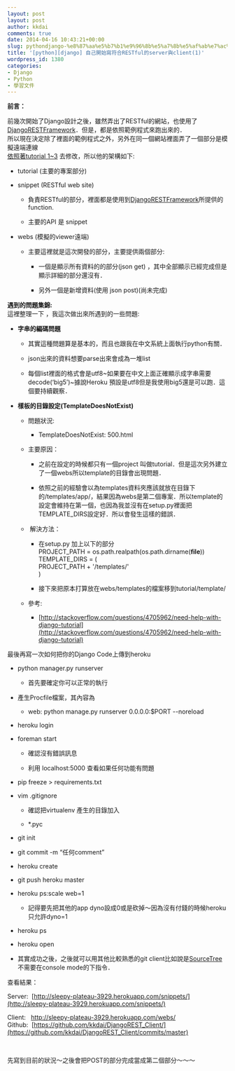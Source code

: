 ```yaml
---
layout: post
layout: post
author: kkdai
comments: true
date: 2014-04-16 10:43:21+00:00
slug: pythondjango-%e8%87%aa%e5%b7%b1%e9%96%8b%e5%a7%8b%e5%af%ab%e7%ac%a6%e5%90%88restful%e7%9a%84server%e8%88%87client1
title: '[python][django] 自己開始寫符合RESTful的server與client(1)'
wordpress_id: 1380
categories:
- Django
- Python
- 學習文件
---
```


**前言：**




前幾次開始了Django設計之後，雖然弄出了RESTful的網站，也使用了[DjangoRESTFramework](http://www.django-rest-framework.org/)．但是，都是依照範例程式來跑出來的．  
所以現在決定除了裡面的範例程式之外，另外在同一個網站裡面弄了一個部分是模擬遠端連線  
[依照著tutorial 1~3](http://www.django-rest-framework.org/tutorial/3-class-based-views) 去修改，所以他的架構如下:






  * tutorial (主要的專案部分)


  * snippet (RESTful web site)



    * 負責RESTful的部分，裡面都是使用到[DjangoRESTFramework](http://www.django-rest-framework.org/)所提供的function.


    * 主要的API 是 snippet



  * webs (模擬的viewer遠端)



    * 主要這裡就是這次開發的部分，主要提供兩個部分:



      * 一個是顯示所有資料的的部分(json get) ，其中全部顯示已經完成但是顯示詳細的部分還沒有．


      * 另外一個是新增資料(使用 json post)(尚未完成)






**遇到的問題集錦:**  
這裡整理一下 ，我這次做出來所遇到的一些問題:






  * **字串的編碼問題**



    * 其實這種問題算是基本的，而且也跟我在中文系統上面執行python有關．


    * json出來的資料想要parse出來會成為一堆list


    * 每個list裡面的格式會是utf8~如果要在中文上面正確顯示成字串需要decode(‘big5’)~據說Heroku 預設是utf8但是我使用big5還是可以跑．這個要持續觀察．



  * **樣板的目錄設定(TemplateDoesNotExist)**



    * 問題狀況:



      * TemplateDoesNotExist: 500.html



    * 主要原因：



      * 之前在設定的時候都只有一個project 叫做tutorial．但是這次另外建立了一個webs所以template的目錄會出現問題．


      * 依照之前的經驗會以為templates資料夾應該就放在目錄下的/templates/app/，結果因為webs是第二個專案．所以template的設定會維持在第一個，也因為我並沒有在setup.py裡面把TEMPLATE_DIRS設定好．所以會發生這樣的錯誤．



    *  解決方法：



      * 在setup.py 加上以下的部分  
PROJECT_PATH = os.path.realpath(os.path.dirname(__file__))  
TEMPLATE_DIRS = (  
PROJECT_PATH + '/templates/'  
)


      * 接下來把原本打算放在webs/templates的檔案移到tutorial/template/







    * 參考:



      * [http://stackoverflow.com/questions/4705962/need-help-with-django-tutorial](http://stackoverflow.com/questions/4705962/need-help-with-django-tutorial)






最後再寫一次如何把你的Django Code上傳到heroku









  * python manager.py runserver



    * 首先要確定你可以正常的執行



  * 產生Procfile檔案，其內容為



    * web: python manage.py runserver 0.0.0.0:$PORT --noreload



  * heroku login


  * foreman start



    * 確認沒有錯誤訊息


    * 利用 localhost:5000 查看如果任何功能有問題



  * pip freeze > requirements.txt


  * vim .gitignore



    * 確認把virtualenv 產生的目錄加入


    * *.pyc



  * git init


  * git commit -m “任何comment”


  * heroku create


  * git push heroku master


  * heroku ps:scale web=1



    * 記得要先把其他的app dyno設成0或是砍掉～因為沒有付錢的時候heroku只允許dyno=1



  * heroku ps


  * heroku open


  * 其實成功之後，之後就可以用其他比較熟悉的git client比如說是[SourceTree](http://www.sourcetreeapp.com/)不需要在console mode的下指令．







查看結果：




Server:  [http://sleepy-plateau-3929.herokuapp.com/snippets/](http://sleepy-plateau-3929.herokuapp.com/snippets/)




Client:   [http://sleepy-plateau-3929.herokuapp.com/webs/  
](http://sleepy-plateau-3929.herokuapp.com/webs/)Github:  [https://github.com/kkdai/DjangoREST_Client/](https://github.com/kkdai/DjangoREST_Client/commits/master)




 




先寫到目前的狀況～之後會把POST的部分完成當成第二個部分～～～   
